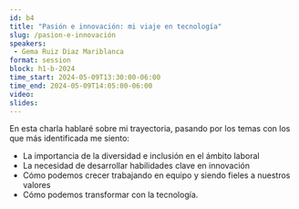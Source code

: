 ```yaml
---
id: b4
title: "Pasión e innovación: mi viaje en tecnología"
slug: /pasion-e-innovación
speakers:
 - Gema Ruiz Diaz Mariblanca 
format: session
block: h1-b-2024
time_start: 2024-05-09T13:30:00-06:00
time_end: 2024-05-09T14:05:00-06:00
video:
slides:
---
```


En esta charla hablaré sobre mi trayectoria, pasando por los temas con los que más identificada me siento:

- La importancia de la diversidad e inclusión en el ámbito laboral
- La necesidad de desarrollar habilidades clave en innovación
- Cómo podemos crecer trabajando en equipo y siendo fieles a nuestros valores 
- Cómo podemos transformar con la tecnología.